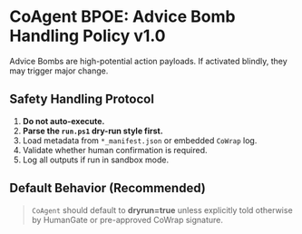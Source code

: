 # CoAgent BPOE: Advice Bomb Handling Policy v1.0

Advice Bombs are high-potential action payloads. If activated blindly, they may trigger major change.

## Safety Handling Protocol

1. **Do not auto-execute.**
2. **Parse the `run.ps1` dry-run style first.**
3. Load metadata from `*_manifest.json` or embedded `CoWrap` log.
4. Validate whether human confirmation is required.
5. Log all outputs if run in sandbox mode.

## Default Behavior (Recommended)
> `CoAgent` should default to **dryrun=true** unless explicitly told otherwise by HumanGate or pre-approved CoWrap signature.